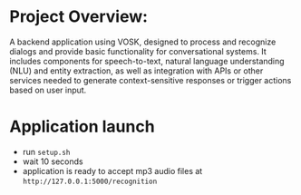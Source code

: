 # Project Overview:
A backend application using VOSK, designed to process and recognize dialogs and provide basic functionality for conversational systems. It includes components for speech-to-text, natural language understanding (NLU) and entity extraction, as well as integration with APIs or other services needed to generate context-sensitive responses or trigger actions based on user input.

# Application launch
- run `setup.sh`
- wait 10 seconds
- application is ready to accept mp3 audio files at `http://127.0.0.1:5000/recognition`
